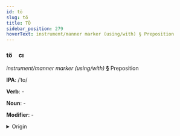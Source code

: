 ```yaml
---
id: tö
slug: tö
title: TÖ
sidebar_position: 279
hoverText: instrument/manner marker (using/with) § Preposition
---
```


### tö&emsp;<span kind="abugida">cı</span>

*instrument/manner marker (using/with)* **§** Preposition

**IPA**: /ˈto/

**Verb**: -

**Noun**: -

**Modifier**: -

<details>
    <summary>Origin</summary>
    Telugu తో tō /toː/<br/>
    <em>Dravidian Language Family</em>
</details>